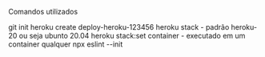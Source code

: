 Comandos utilizados

git init
heroku create deploy-heroku-123456
heroku stack - padrão heroku-20 ou seja ubunto 20.04
heroku stack:set container - executado em um container qualquer
npx eslint --init